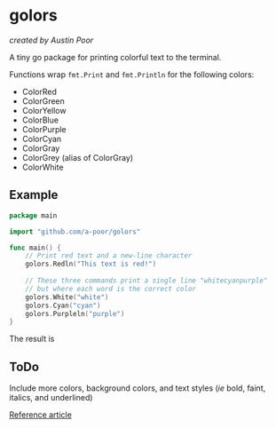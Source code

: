# golors

_created by Austin Poor_

A tiny go package for printing colorful text to the terminal.

Functions wrap `fmt.Print` and `fmt.Println` for the following colors:

* ColorRed
* ColorGreen
* ColorYellow
* ColorBlue
* ColorPurple
* ColorCyan
* ColorGray
* ColorGrey (alias of ColorGray)
* ColorWhite

## Example

```go
package main

import "github.com/a-poor/golors"

func main() {
    // Print red text and a new-line character
    golors.Redln("This text is red!")
    
    // These three commands print a single line "whitecyanpurple"
    // but where each word is the correct color
    golors.White("white")
    golors.Cyan("cyan")
    golors.Purpleln("purple")
}
```

The result is

## ToDo

Include more colors, background colors, and text styles (_ie_ bold, faint, italics, and underlined)

[Reference article](https://dev.to/ifenna__/adding-colors-to-bash-scripts-48g4)


